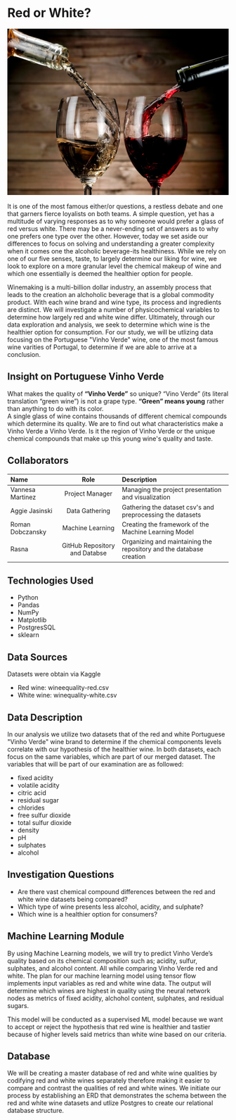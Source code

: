 # Red or White?

![red_white](Images/red_white.png)

It is one of the most famous either/or questions, a restless debate and one that garners fierce loyalists on both teams. A simple question, yet has a multitude of varying responses as to why someone would prefer a glass of red versus white. There may be a never-ending set of answers as to why one prefers one type over the other. However, today we set aside our differences to focus on solving and understanding a greater complexity when it comes one the alcoholic beverage-its healthiness. While we rely on one of our five senses, taste, to largely determine our liking for wine, we look to explore on a more granular level the chemical makeup of wine and which one essentially is deemed the healthier option for people. 

Winemaking is a multi-billion dollar industry, an assembly process that leads to the creation an alchoholic beverage that is a global commodity product. With each wine brand and wine type, its process and ingredients are distinct. We will investigate a number of physicochemical variables to determine how largely red and white wine differ. Ultimately, through our data exploration and analysis, we seek to determine which wine is the healthier option for consumption. For our study, we will be utlizing data focusing on the Portuguese "Vinho Verde" wine, one of the most famous wine varities of Portugal, to determine if we are able to arrive at a conclusion. 

## Insight on Portuguese Vinho Verde
What makes the quality of **“Vinho Verde”** so unique?
“Vino Verde” (its literal translation “green wine”) is not a grape type. **“Green” means young** rather than anything to do with its color.  
A single glass of wine contains thousands of different chemical compounds which determine its quality. We are to find out what characteristics make a Vinho Verde a Vinho Verde. Is it the region of Vinho Verde or the unique chemical compounds that make up this young wine's quality and taste.

## Collaborators
| Name | Role | Description |
| :---         |     :---:      | :---         |
| Vannesa Martinez | Project Manager | Managing the project presentation and visualization|
| Aggie Jasinski | Data Gathering | Gathering the dataset csv's and preprocessing the datasets |
| Roman Dobczansky | Machine Learning | Creating the framework of the Machine Learning Model |
| Rasna | GitHub Repository and Databse | Organizing and maintaining the repository and the database creation |

## Technologies Used
- Python
- Pandas
- NumPy
- Matplotlib
- PostgresSQL
- sklearn

## Data Sources
Datasets were obtain via Kaggle
- Red wine: wineequality-red.csv
- White wine: winequality-white.csv

## Data Description
In our analysis we utilize two datasets that of the red and white Portuguese "Vinho Verde" wine brand to determine if the chemical components levels correlate with our hypothesis of the healthier wine. In both datasets, each focus on the same variables, which are part of our merged dataset. The variables that will be part of our examination are as followed:
- fixed acidity
- volatile acidity
- citric acid
- residual sugar
- chlorides
- free sulfur dioxide
- total sulfur dioxide
- density
- pH
- sulphates
- alcohol

## Investigation Questions
- Are there vast chemical compound differences between the red and white wine datasets being compared?
- Which type of wine presents less alcohol, acidity, and sulphate?
- Which wine is a healthier option for consumers?

## Machine Learning Module
By using Machine Learning models, we will try to predict Vinho Verde’s quality based on its chemical composition such as; acidity, sulfur, sulphates, and alcohol content. All while comparing Vinho Verde red and white. The plan for our machine learning model using tensor flow implements input variables as red and white wine data. The output will determine which wines are highest in quality using the neural network nodes as metrics of fixed acidity, alchohol content, sulphates, and residual sugars.

This model will be conducted as a supervised ML model because we want to accept or reject the hypothesis that red wine is healthier and tastier because of higher levels said metrics than white wine based on our criteria.

## Database
We will be creating a master database of red and white wine qualities by codifying red and white wines separately therefore making it easier to compare and contrast the qualities of red and white wines. We initiate our process by establishing an ERD that demonstrates the schema between the red and white wine datasets and utlize Postgres to create our relational database structure.
